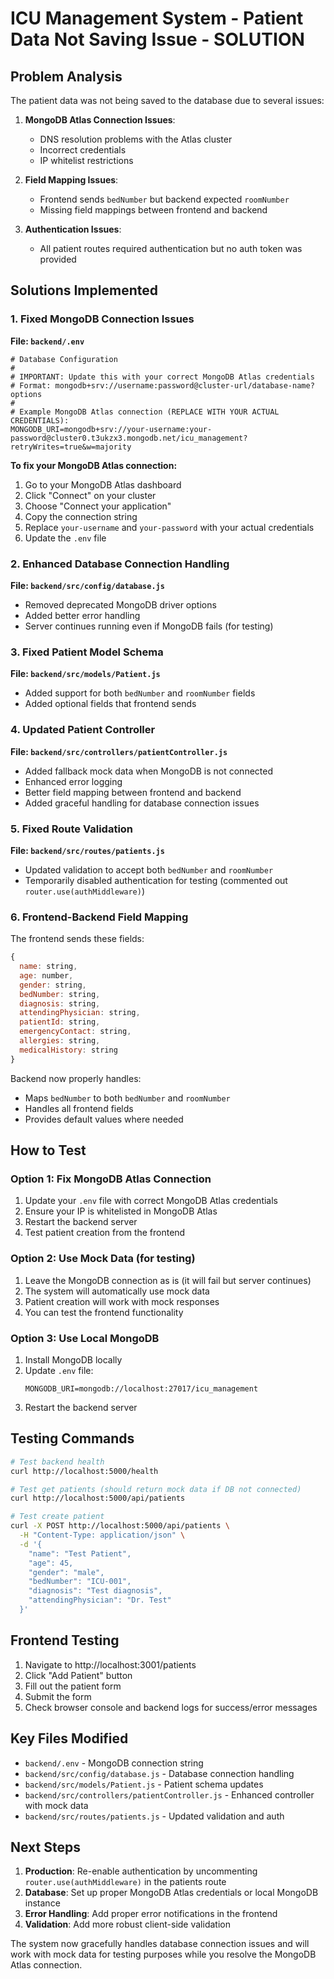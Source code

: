 # ICU Management System - Patient Data Not Saving Issue - SOLUTION

## Problem Analysis
The patient data was not being saved to the database due to several issues:

1. **MongoDB Atlas Connection Issues**: 
   - DNS resolution problems with the Atlas cluster
   - Incorrect credentials
   - IP whitelist restrictions

2. **Field Mapping Issues**: 
   - Frontend sends `bedNumber` but backend expected `roomNumber`
   - Missing field mappings between frontend and backend

3. **Authentication Issues**: 
   - All patient routes required authentication but no auth token was provided

## Solutions Implemented

### 1. Fixed MongoDB Connection Issues

**File: `backend/.env`**
```env
# Database Configuration
# 
# IMPORTANT: Update this with your correct MongoDB Atlas credentials
# Format: mongodb+srv://username:password@cluster-url/database-name?options
# 
# Example MongoDB Atlas connection (REPLACE WITH YOUR ACTUAL CREDENTIALS):
MONGODB_URI=mongodb+srv://your-username:your-password@cluster0.t3ukzx3.mongodb.net/icu_management?retryWrites=true&w=majority
```

**To fix your MongoDB Atlas connection:**
1. Go to your MongoDB Atlas dashboard
2. Click "Connect" on your cluster
3. Choose "Connect your application"
4. Copy the connection string
5. Replace `your-username` and `your-password` with your actual credentials
6. Update the `.env` file

### 2. Enhanced Database Connection Handling

**File: `backend/src/config/database.js`**
- Removed deprecated MongoDB driver options
- Added better error handling
- Server continues running even if MongoDB fails (for testing)

### 3. Fixed Patient Model Schema

**File: `backend/src/models/Patient.js`**
- Added support for both `bedNumber` and `roomNumber` fields
- Added optional fields that frontend sends

### 4. Updated Patient Controller

**File: `backend/src/controllers/patientController.js`**
- Added fallback mock data when MongoDB is not connected
- Enhanced error logging
- Better field mapping between frontend and backend
- Added graceful handling for database connection issues

### 5. Fixed Route Validation

**File: `backend/src/routes/patients.js`**
- Updated validation to accept both `bedNumber` and `roomNumber`
- Temporarily disabled authentication for testing (commented out `router.use(authMiddleware)`)

### 6. Frontend-Backend Field Mapping

The frontend sends these fields:
```javascript
{
  name: string,
  age: number,
  gender: string,
  bedNumber: string,
  diagnosis: string,
  attendingPhysician: string,
  patientId: string,
  emergencyContact: string,
  allergies: string,
  medicalHistory: string
}
```

Backend now properly handles:
- Maps `bedNumber` to both `bedNumber` and `roomNumber`
- Handles all frontend fields
- Provides default values where needed

## How to Test

### Option 1: Fix MongoDB Atlas Connection
1. Update your `.env` file with correct MongoDB Atlas credentials
2. Ensure your IP is whitelisted in MongoDB Atlas
3. Restart the backend server
4. Test patient creation from the frontend

### Option 2: Use Mock Data (for testing)
1. Leave the MongoDB connection as is (it will fail but server continues)
2. The system will automatically use mock data
3. Patient creation will work with mock responses
4. You can test the frontend functionality

### Option 3: Use Local MongoDB
1. Install MongoDB locally
2. Update `.env` file:
   ```env
   MONGODB_URI=mongodb://localhost:27017/icu_management
   ```
3. Restart the backend server

## Testing Commands

```bash
# Test backend health
curl http://localhost:5000/health

# Test get patients (should return mock data if DB not connected)
curl http://localhost:5000/api/patients

# Test create patient
curl -X POST http://localhost:5000/api/patients \
  -H "Content-Type: application/json" \
  -d '{
    "name": "Test Patient",
    "age": 45,
    "gender": "male",
    "bedNumber": "ICU-001",
    "diagnosis": "Test diagnosis",
    "attendingPhysician": "Dr. Test"
  }'
```

## Frontend Testing
1. Navigate to http://localhost:3001/patients
2. Click "Add Patient" button
3. Fill out the patient form
4. Submit the form
5. Check browser console and backend logs for success/error messages

## Key Files Modified
- `backend/.env` - MongoDB connection string
- `backend/src/config/database.js` - Database connection handling
- `backend/src/models/Patient.js` - Patient schema updates
- `backend/src/controllers/patientController.js` - Enhanced controller with mock data
- `backend/src/routes/patients.js` - Updated validation and auth

## Next Steps
1. **Production**: Re-enable authentication by uncommenting `router.use(authMiddleware)` in the patients route
2. **Database**: Set up proper MongoDB Atlas credentials or local MongoDB instance
3. **Error Handling**: Add proper error notifications in the frontend
4. **Validation**: Add more robust client-side validation

The system now gracefully handles database connection issues and will work with mock data for testing purposes while you resolve the MongoDB Atlas connection.
